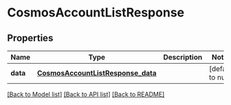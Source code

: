 # CosmosAccountListResponse
## Properties

| Name | Type | Description | Notes |
|------------ | ------------- | ------------- | -------------|
| **data** | [**CosmosAccountListResponse_data**](CosmosAccountListResponse_data.md) |  | [default to null] |

[[Back to Model list]](../README.md#documentation-for-models) [[Back to API list]](../README.md#documentation-for-api-endpoints) [[Back to README]](../README.md)

